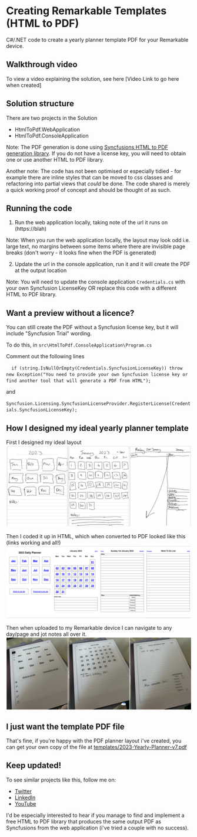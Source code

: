# Creating Remarkable Templates (HTML to PDF)
C#/.NET code to create a yearly planner template PDF for your Remarkable device.

## Walkthrough video
To view a video explaining the solution, see here [Video Link to go here when created]

## Solution structure
There are two projects in the Solution
- HtmlToPdf.WebApplication
- HtmlToPdf.ConsoleApplication

Note: The PDF generation is done using [Syncfusions HTML to PDF generation library](https://help.syncfusion.com/file-formats/pdf/converting-html-to-pdf). If you do not have a license key, you will need to obtain one or use another HTML to PDF library.

Another note: The code has not been optimised or especially tidied - for example there are inline styles that can be moved to css classes and refactoring into partial views that *could* be done. The code shared is merely a quick working proof of concept and should be thought of as such.

## Running the code
1. Run the web application locally, taking note of the url it runs on (https://blah)

Note: When you run the web application locally, the layout may look odd i.e. large text, no margins between some items where there are invisible page breaks (don't worry - it looks fine when the PDF is generated)

2. Update the url in the console application, run it and it will create the PDF at the output location

Note: You will need to update the console application `Credentials.cs` with your own Syncfusion LicenseKey OR replace this code with a different HTML to PDF library.

## Want a preview without a licence?
You can still create the PDF without a Syncfusion license key, but it will include "Syncfusion Trial" wording.

To do this, in `src\HtmlToPdf.ConsoleApplication\Program.cs`

Comment out the following lines

`  
if (string.IsNullOrEmpty(Credentials.SyncfusionLicenseKey))
    throw new Exception("You need to provide your own Syncfusion license key or find another tool that will generate a PDF from HTML");
    `

and 

`Syncfusion.Licensing.SyncfusionLicenseProvider.RegisterLicense(Credentials.SyncfusionLicenseKey);`
    

## How I designed my ideal yearly planner template
First I designed my ideal layout
![Designing the layout](images/remarkable1.png)

Then I coded it up in HTML, which when converted to PDF looked like this (links working and all!)
![PDF Preview](images/remarkable2.png)

Then when uploaded to my Remarkable device I can navigate to any day/page and jot notes all over it.
![PDF on device](images/remarkable3.png)

## I just want the template PDF file
That's fine, if you're happy with the PDF planner layout i've created, you can get your own copy of the file at [templates/2023-Yearly-Planner-v7.pdf](templates/2023-Yearly-Planner-v7.pdf)

## Keep updated!
To see similar projects like this, follow me on:

- [Twitter](https://twitter.com/LeeEnglestone)
- [LinkedIn](https://www.linkedin.com/in/LeeEnglestone/)
- [YouTube](https://www.youtube.com/@LeeEnglestone/videos)

I'd be especially interested to hear if you manage to find and implement a free HTML to PDF library that produces the same output PDF as Syncfusions from the web application (i've tried a couple with no success).
